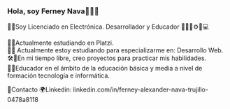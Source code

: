 ### Hola, soy Ferney Nava👨‍🏫🚀

👨‍🏫Soy Licenciado en Electrónica. Desarrollador y Educador 👨‍🏫🚀⚙📕💻


🎉✨Actualmente estudiando en Platzi.<br />
💪🏼 Actualmente estoy estudiando para especializarme en: Desarrollo Web.<br />
🛠🚀En mi tiempo libre, creo proyectos para practicar mis habilidades.<br />
👩‍🏫Educador en el ámbito de la educación básica y media a nivel de formación tecnología e informática.<br /> 

💙Contacto
🌍Linkedin: linkedin.com/in/ferney-alexander-nava-trujillo-0478a8118






